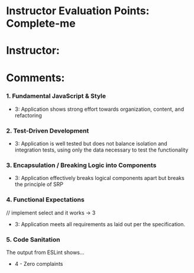# Instructor Evaluation Points: Complete-me
# Instructor:
# Comments:

### 1. Fundamental JavaScript & Style

* 3:  Application shows strong effort towards organization, content, and refactoring


### 2. Test-Driven Development

* 3: Application is well tested but does not balance isolation and integration tests, using only the data necessary to test the functionality

### 3. Encapsulation / Breaking Logic into Components

* 3: Application effectively breaks logical components apart but breaks the principle of SRP

### 4. Functional Expectations
// implement select and it works -> 3
* 3: Application meets all requirements as laid out per the specification.

### 5. Code Sanitation

The output from ESLint shows…

* 4 - Zero complaints
